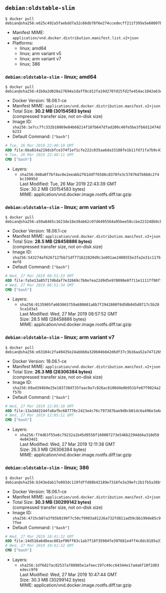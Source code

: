 ## `debian:oldstable-slim`

```console
$ docker pull debian@sha256:e625c492a5faebdd7a32c66db78f6e274ccedecff211f395e5e60097b922dad2
```

-	Manifest MIME: `application/vnd.docker.distribution.manifest.list.v2+json`
-	Platforms:
	-	linux; amd64
	-	linux; arm variant v5
	-	linux; arm variant v7
	-	linux; 386

### `debian:oldstable-slim` - linux; amd64

```console
$ docker pull debian@sha256:41b9a2d020a27694a1daff8cd12fa19d2707d15fd2fe454ac1042e63e22c33b5
```

-	Docker Version: 18.06.1-ce
-	Manifest MIME: `application/vnd.docker.distribution.manifest.v2+json`
-	Total Size: **30.2 MB (30154583 bytes)**  
	(compressed transfer size, not on-disk size)
-	Image ID: `sha256:1e7cc7fc332b18069e84b68214f18fb647dfad200c40fe5be3fb6d12474db233`
-	Default Command: `["bash"]`

```dockerfile
# Tue, 26 Mar 2019 22:40:10 GMT
ADD file:6ba814a219dcbfce374f1ef1cfe222c035aa6da33188fe1b11fd71fa7b9c43c3 in / 
# Tue, 26 Mar 2019 22:40:11 GMT
CMD ["bash"]
```

-	Layers:
	-	`sha256:048a0f7bf4ac0e2eeabb2f61ddff6586c8370fe3c57876d7b8b8c2f4bc19095d`  
		Last Modified: Tue, 26 Mar 2019 22:43:39 GMT  
		Size: 30.2 MB (30154583 bytes)  
		MIME: application/vnd.docker.image.rootfs.diff.tar.gzip

### `debian:oldstable-slim` - linux; arm variant v5

```console
$ docker pull debian@sha256:a59a8465c1623de18e30ab62c07d6495564a95bee58ccbe223248b9cbe0d0467
```

-	Docker Version: 18.06.1-ce
-	Manifest MIME: `application/vnd.docker.distribution.manifest.v2+json`
-	Total Size: **28.5 MB (28458886 bytes)**  
	(compressed transfer size, not on-disk size)
-	Image ID: `sha256:543274af626712fbb71df771622820d9c1e091ae2408555e3fa2e31c11764ef8`
-	Default Command: `["bash"]`

```dockerfile
# Wed, 27 Mar 2019 08:51:33 GMT
ADD file:fa5e13a85717d6daf7e32669c7b0e7ea22d9d5e978098e8f711e1111ff98ff10 in / 
# Wed, 27 Mar 2019 08:51:34 GMT
CMD ["bash"]
```

-	Layers:
	-	`sha256:0135905fa603065759a680601a8b7f2942800f8d50b045d0717c5b205ca1d3a3`  
		Last Modified: Wed, 27 Mar 2019 08:57:52 GMT  
		Size: 28.5 MB (28458886 bytes)  
		MIME: application/vnd.docker.image.rootfs.diff.tar.gzip

### `debian:oldstable-slim` - linux; arm variant v7

```console
$ docker pull debian@sha256:e63104c2fa49435e24abbb0a320b04b842d6df37c3b16aa52a7471269f0a4418
```

-	Docker Version: 18.06.1-ce
-	Manifest MIME: `application/vnd.docker.distribution.manifest.v2+json`
-	Total Size: **26.3 MB (26306384 bytes)**  
	(compressed transfer size, not on-disk size)
-	Image ID: `sha256:69ad394b9e25e183738d735faac0a7c926ac8100d4e0b951bfe07f9024a2f57b`
-	Default Command: `["bash"]`

```dockerfile
# Wed, 27 Mar 2019 12:05:10 GMT
ADD file:13a3dd2244fa0afbc687776c2423e4c76c797387bae9d8cb01dc6a496e3a6dcd in / 
# Wed, 27 Mar 2019 12:05:11 GMT
CMD ["bash"]
```

-	Layers:
	-	`sha256:f74d63f55e6c79232a1b45d9558f160007273e546b2294dd4a310d584e8434d1`  
		Last Modified: Wed, 27 Mar 2019 12:11:38 GMT  
		Size: 26.3 MB (26306384 bytes)  
		MIME: application/vnd.docker.image.rootfs.diff.tar.gzip

### `debian:oldstable-slim` - linux; 386

```console
$ docker pull debian@sha256:b343edab17e093dc119fdffd88b42189e7316fe3a39efc2b1fb5a38bf6ab9df0
```

-	Docker Version: 18.06.1-ce
-	Manifest MIME: `application/vnd.docker.distribution.manifest.v2+json`
-	Total Size: **30.3 MB (30299142 bytes)**  
	(compressed transfer size, not on-disk size)
-	Image ID: `sha256:4735cb07a3f65b8199f7c50cf9903a81226a732fd811ad59cbb199de85c97fee`
-	Default Command: `["bash"]`

```dockerfile
# Wed, 27 Mar 2019 10:41:32 GMT
ADD file:14d516a6d8eac881ef96ff63c1ab7f18f35984fe397681e4ff4c8dc8185a31e4 in / 
# Wed, 27 Mar 2019 10:41:32 GMT
CMD ["bash"]
```

-	Layers:
	-	`sha256:1df6d27ac02537a788905e1afeec197c49cc64344e17a4a6f10f2d03edecc9f0`  
		Last Modified: Wed, 27 Mar 2019 10:47:44 GMT  
		Size: 30.3 MB (30299142 bytes)  
		MIME: application/vnd.docker.image.rootfs.diff.tar.gzip
